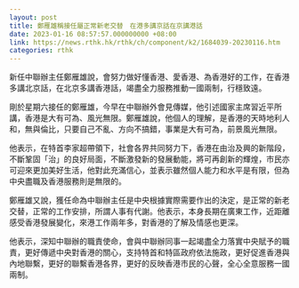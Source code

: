 ```yaml
---
layout: post
title: 鄭雁雄稱接任屬正常新老交替　在港多講京話在京講港話
date: 2023-01-16 08:57:57.000000000 +08:00
link: https://news.rthk.hk/rthk/ch/component/k2/1684039-20230116.htm
categories: rthk
---
```


新任中聯辦主任鄭雁雄說，會努力做好懂香港、愛香港、為香港好的工作，在香港多講北京話，在北京多講香港話，竭盡全力服務推動一國兩制，行穩致遠。

剛於星期六接任的鄭雁雄，今早在中聯辦外會見傳媒，他引述國家主席習近平所講，香港是大有可為、風光無限。鄭雁雄說，他個人的理解，是香港的天時地利人和，無與倫比，只要自己不亂、方向不搞錯，事業是大有可為，前景風光無限。

他表示，在特首李家超帶領下，社會各界共同努力下，香港在由治及興的新階段，不斷鞏固「治」的良好局面，不斷激發新的發展動能，將可再創新的輝煌，市民亦可迎來更加美好生活，他對此充滿信心，並表示雖然個人能力和水平是有限，但為中央盡職及香港服務則是無限的。

鄭雁雄又說，獲任命為中聯辦主任是中央根據實際需要作出的決定，是正常的新老交替，正常的工作安排，所謂人事有代謝。他表示，本身長期在廣東工作，近距離感受香港發展變化，來港工作兩年多，對香港的了解及情感也更深。

他表示，深知中聯辦的職責使命，會與中聯辦同事一起竭盡全力落實中央賦予的職責，更好傳遞中央對香港的關心，支持特首和特區政府依法施政，更好促進香港與內地聯繫，更好的聯繫香港各界，更好的反映香港市民的心聲，全心全意服務一國兩制。
